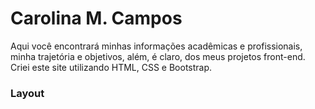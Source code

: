 # Carolina M. Campos

Aqui você encontrará minhas informações acadêmicas e profissionais, minha trajetória e objetivos, além, é claro, dos meus projetos front-end. 
Criei este site utilizando HTML, CSS e Bootstrap.

### Layout
